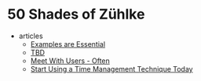 # 50 Shades of Zühlke

- articles
  * [Examples are Essential](articles/_example.md)
  * [TBD](articles/build-rules.md)
  * [Meet With Users - Often](articles/meet-users.md)
  * [Start Using a Time Management Technique Today](articles/time-management.md)
